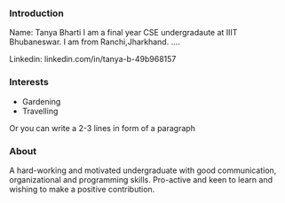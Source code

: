 ### Introduction
Name: Tanya Bharti
I am a final year CSE undergradaute at IIIT Bhubaneswar. 
I am from Ranchi,Jharkhand.
....

Linkedin: linkedin.com/in/tanya-b-49b968157

### Interests

 - Gardening
 - Travelling

 Or you can write a 2-3 lines in form of a paragraph

### About
 A hard-working and motivated undergraduate with good communication, organizational and programming skills. Pro-active and keen to learn and wishing to make a positive contribution.
